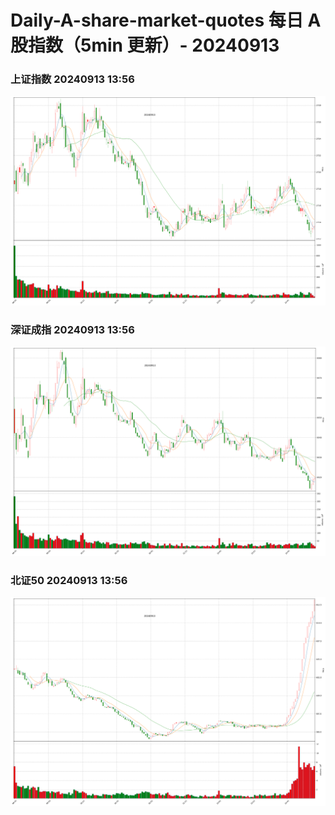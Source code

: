 
# Daily-A-share-market-quotes 每日 A 股指数（5min 更新）- 20240913

### 上证指数 20240913 13:56
![](./fig/2024/9/20240913-sh000001.png)

### 深证成指 20240913 13:56
![](./fig/2024/9/20240913-sz399001.png)

### 北证50 20240913 13:56
![](./fig/2024/9/20240913-bj899050.png)
